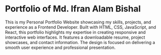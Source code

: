 # Portfolio of Md. Ifran Alam Bishal

This is my Personal Portfolio Website showcasing my skills, projects, and experience as a Frontend Developer. Built with HTML, CSS, JavaScript, and React, this portfolio highlights my expertise in creating responsive and interactive web interfaces. It features a downloadable resume, project showcases, and contact information. The design is focused on delivering a smooth user experience and professional presentation.
